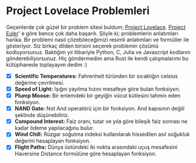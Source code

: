 # Project Lovelace Problemleri

Geçenlerde çok güzel bir problem sitesi buldum; [Project Lovelace](https://projectlovelace.net/problems/). [Project Euler](https://projecteuler.net/)' e göre bence çok daha başarılı. Şöyle ki; problemlerin anlatımları harika. Bir problemi nasıl çözebileceğimizi resimli anlatımları ve formüller ile gösteriyor. Siz birkaç dilden birisini seçerek problemin çözümü kodluyorsunuz. Baktığım yıl itibariyle Python, C, Julia ve Javascript kodlarını gönderebiliyorsunuz. Hiç göndermedim ama Rust ile kendi çalışmalarımı bu kütüphanede toplayayım dedim :)

- [x] **Scientific Temperatures:** Fahrenheit türünden bir sıcaklığın celsius değerine çevrilmesi.
- [x] **Speed of Light:** Işığın yayılma hızını mesafeye göre bulan fonksiyon.
- [x] **Plump Moose:** Bir enlemdeki bir geyiğin vücut kütlesini tahmin eden fonksiyon.
- [x] **NAND Gate:** Not And operatörü için bir fonksiyon. And kapısının değili şeklinde düşünebiliriz.
- [x] **Compound Interest:** Faiz oranı, tutar ve yıla göre bileşik faiz sonrası ne kadar ödeme yapılacağınu bulur.
- [x] **Wind Chill:**  Rüzgar soğutma indeksi kullanılarak hissedilen asıl soğukluk değerini hesaplayan fonksiyon.
- [x] **Flight Paths:** Dünya üstündeki iki nokta arasındaki uçuş mesafesini Haversine Distance formülüne göre hesaplayan fonksiyon.